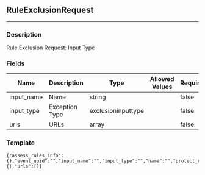 ## RuleExclusionRequest
---
### Description
Rule Exclusion Request: Input Type
### Fields
| Name | Description | Type | Allowed Values | Required |
| ---- | ----------- | ---- | -------------- | -------- |
| input_name | Name | string |  | false |
| input_type | Exception Type | exclusioninputtype |  | false |
| urls | URLs | array |  | false |
### Template
```
{"assess_rules_info":{},"event_uuid":"","input_name":"","input_type":"","name":"","protect_rules_info":{},"urls":[]}
```

